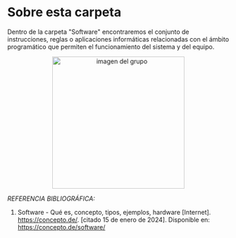 # Sobre esta carpeta 

Dentro de la carpeta "Software" encontraremos el conjunto de instrucciones, reglas o aplicaciones informáticas relacionadas con el ámbito programático que permiten el funcionamiento del sistema y del equipo. 

<p align= "center">
  <img src="https://github.com/gcdavidq/Project_FdD/blob/main/Carpetas_del_Proyecto/Imagenes/A-Carpeta-Presentación%201/Software.png" alt="imagen del grupo" width="300px"/>
</p>

*REFERENCIA BIBLIOGRÁFICA:*

1. Software - Qué es, concepto, tipos, ejemplos, hardware [Internet]. https://concepto.de/. [citado 15 de enero de 2024]. Disponible en: https://concepto.de/software/

